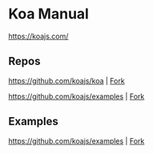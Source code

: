 # Koa Manual

<https://koajs.com/>

## Repos

<https://github.com/koajs/koa> | [Fork](https://github.com/mrhuangyuhui/koa)

<https://github.com/koajs/examples> | [Fork](https://github.com/mrhuangyuhui/koa-examples)

## Examples

<https://github.com/koajs/examples> | [Fork](https://github.com/mrhuangyuhui/koa-examples)
